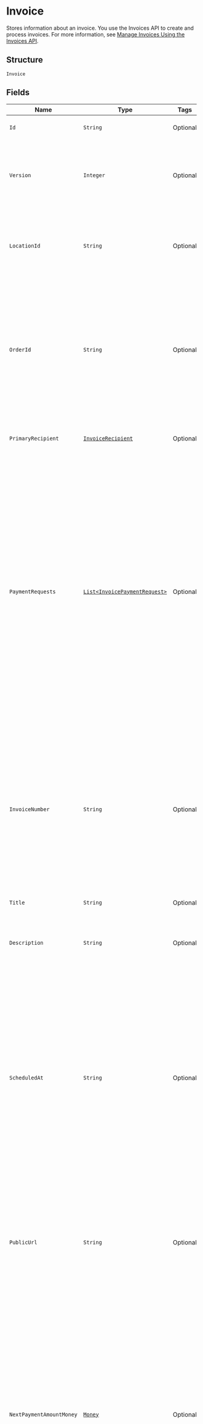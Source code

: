 
# Invoice

Stores information about an invoice. You use the Invoices API to create and process
invoices. For more information, see [Manage Invoices Using the Invoices API](https://developer.squareup.com/docs/invoices-api/overview).

## Structure

`Invoice`

## Fields

| Name | Type | Tags | Description | Getter |
|  --- | --- | --- | --- | --- |
| `Id` | `String` | Optional | The Square-assigned ID of the invoice. | String getId() |
| `Version` | `Integer` | Optional | The Square-assigned version number, which is incremented each time an update is committed to the invoice. | Integer getVersion() |
| `LocationId` | `String` | Optional | The ID of the location that this invoice is associated with.<br>This field is required when creating an invoice. | String getLocationId() |
| `OrderId` | `String` | Optional | The ID of the [order](#type-order) for which the invoice is created.<br><br>This order must be in the `OPEN` state and must belong to the `location_id`<br>specified for this invoice. This field is required when creating an invoice. | String getOrderId() |
| `PrimaryRecipient` | [`InvoiceRecipient`](/doc/models/invoice-recipient.md) | Optional | Provides customer data that Square uses to deliver an invoice. | InvoiceRecipient getPrimaryRecipient() |
| `PaymentRequests` | [`List<InvoicePaymentRequest>`](/doc/models/invoice-payment-request.md) | Optional | The payment schedule for the invoice, represented by one or more payment requests that<br>define payment settings, such as amount due and due date. You can specify a maximum of 13<br>payment requests, with up to 12 `INSTALLMENT` request types. For more information, see<br>[Payment requests](https://developer.squareup.com/docs/invoices-api/overview#payment-requests).<br><br>This field is required when creating an invoice. It must contain at least one payment request. | List<InvoicePaymentRequest> getPaymentRequests() |
| `InvoiceNumber` | `String` | Optional | A user-friendly invoice number. The value is unique within a location.<br>If not provided when creating an invoice, Square assigns a value.<br>It increments from 1 and padded with zeros making it 7 characters long<br>for example, 0000001, 0000002. | String getInvoiceNumber() |
| `Title` | `String` | Optional | The title of the invoice. | String getTitle() |
| `Description` | `String` | Optional | The description of the invoice. This is visible to the customer receiving the invoice. | String getDescription() |
| `ScheduledAt` | `String` | Optional | The timestamp when the invoice is scheduled for processing, in RFC 3339 format.<br>After the invoice is published, Square processes the invoice on the specified date,<br>based on the settings for the invoice payment requests.<br><br>If the field is not set, Square processes the invoice immediately after it is published. | String getScheduledAt() |
| `PublicUrl` | `String` | Optional | The URL of the Square-hosted invoice page.<br>After you publish the invoice using the `PublishInvoice` endpoint, Square hosts the invoice<br>page and returns the page URL in the response. | String getPublicUrl() |
| `NextPaymentAmountMoney` | [`Money`](/doc/models/money.md) | Optional | Represents an amount of money. `Money` fields can be signed or unsigned.<br>Fields that do not explicitly define whether they are signed or unsigned are<br>considered unsigned and can only hold positive amounts. For signed fields, the<br>sign of the value indicates the purpose of the money transfer. See<br>[Working with Monetary Amounts](https://developer.squareup.com/docs/build-basics/working-with-monetary-amounts)<br>for more information. | Money getNextPaymentAmountMoney() |
| `Status` | [`String`](/doc/models/invoice-status.md) | Optional | Indicates the status of an invoice. | String getStatus() |
| `Timezone` | `String` | Optional | The time zone of the date values (for example, `due_date`) specified in the invoice. | String getTimezone() |
| `CreatedAt` | `String` | Optional | The timestamp when the invoice was created, in RFC 3339 format. | String getCreatedAt() |
| `UpdatedAt` | `String` | Optional | The timestamp when the invoice was last updated, in RFC 3339 format. | String getUpdatedAt() |
| `CustomFields` | [`List<InvoiceCustomField>`](/doc/models/invoice-custom-field.md) | Optional | Additional seller-defined fields to render on the invoice. These fields are visible to sellers and buyers<br>on the Square-hosted invoice page and in emailed or PDF copies of invoices. For more information, see<br>[Custom fields](https://developer.squareup.com/docs/invoices-api/overview#custom-fields).<br><br>Max: 2 custom fields | List<InvoiceCustomField> getCustomFields() |

## Example (as JSON)

```json
{
  "id": "id0",
  "version": 172,
  "location_id": "location_id4",
  "order_id": "order_id6",
  "primary_recipient": {
    "customer_id": "customer_id2",
    "given_name": "given_name6",
    "family_name": "family_name8",
    "email_address": "email_address2",
    "address": {
      "address_line_1": "address_line_10",
      "address_line_2": "address_line_20",
      "address_line_3": "address_line_36",
      "locality": "locality0",
      "sublocality": "sublocality0"
    }
  }
}
```

